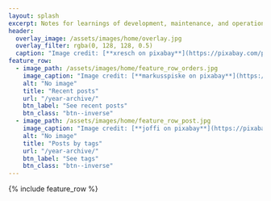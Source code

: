 ```yaml
---
layout: splash
excerpt: Notes for learnings of development, maintenance, and operations for programming and infrastructure
header:
  overlay_image: /assets/images/home/overlay.jpg
  overlay_filter: rgba(0, 128, 128, 0.5)
  caption: "Image credit: [**xresch on pixabay**](https://pixabay.com/photos/circle-tech-technology-abstract-5090539/)"
feature_row:
  - image_path: /assets/images/home/feature_row_orders.jpg
    image_caption: "Image credit: [**markusspiske on pixabay**](https://pixabay.com/photos/hacker-cyber-code-angrfiff-3655668/)"
    alt: "No image"
    title: "Recent posts"
    url: "/year-archive/"
    btn_label: "See recent posts"
    btn_class: "btn--inverse"
  - image_path: /assets/images/home/feature_row_post.jpg
    image_caption: "Image credit: [**joffi on pixabay**](https://pixabay.com/photos/hacking-hacker-computer-internet-1685092/)"
    alt: "No image"
    title: "Posts by tags"
    url: "/year-archive/"
    btn_label: "See tags"
    btn_class: "btn--inverse"
---
```


{% include feature_row %}
